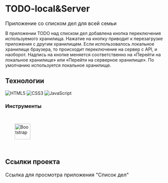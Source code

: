 # TODO-local&Server

<p fr-original-style="" style="margin-top: 0px; margin-bottom: 12px; color: var(--ui-sb-color-text-main); box-sizing: border-box; font-size: 16px; line-height: 22px;">Приложение со списком дел для всей семьи</p>


<div fr-original-style="" style="box-sizing: border-box;">В приложении TODO над списком дел добавлена кнопка переключения используемого хранилища. Нажатие на кнопку приводит к перезагрузке приложения с другим хранилищем. Если использовалось локальное хранилище браузера, то происходит переключение на сервер с API, и наоборот. Надпись на кнопке меняется соответственно на «Перейти на локальное хранилище» или «Перейти на серверное хранилище». По умолчанию используется локальное хранилище. </div>


## Технологии
![HTML5](https://img.shields.io/badge/-HTML5-e34f26?logo=html5&logoColor=white)
![CSS3](https://img.shields.io/badge/-CSS3-1572b6?logo=css3&logoColor=white)
![JavaScript](https://img.shields.io/badge/-JavaScript-f7df1e?logo=javaScript&logoColor=black)

### Инструменты
<div>
<a href="https://getbootstrap.com/docs/3.4/javascript/" target="_blank"><img style="margin: 30px" src="https://profilinator.rishav.dev/skills-assets/bootstrap-plain.svg" alt="Bootstrap" height="50" /></a>
</div>

## Ссылки проекта

<p fr-original-style="" style="margin-top: 0px; margin-bottom: 12px; color: var(--ui-sb-color-text-main); box-sizing: border-box; font-size: 16px; line-height: 22px;">Ссылка для просмотра приложения <a fr-original-style="" href="https://gusevanadezhda.github.io./TODO-local-Server/todo-modul/" rel="noopener noreferrer" style="user-select: auto; text-decoration: none; box-sizing: border-box;" target="_blank"> "Список дел"</a></p>

